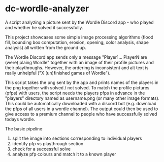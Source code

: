# dc-wordle-analyzer

A script analyzing a picture sent by the Wordle Discord app - who played and whether he solved it successfully.

This project showcases some simple image processing algorithms (flood fill, bounding box computation, erosion, opening, color analysis, shape analysis) all written from the ground up. 

The Wordle Discord app sends only a message "Player1... PlayerN are (were) plaing Wordle" together with an image of their profile pictures and their playthroughs. However, the ordering is inconsistent and alt text is really unhelpful ("X (un)finished games of Wordle").

This script takes the png sent by the app and prints names of the players in the png together with solved / not solved. To match the profile pictures (pfps) with users, the script needs the players pfps in advance in the "players" directory named as username.png (or many other image formats). This could be automatically downloaded with a discord bot (e.g. download the pfps of all users in a wordle channel). The output could then be used to give access to a premium channel to people who have successfully solved todays wordle.


The basic pipeline
1. split the image into sections corresponding to individual players 
2. identify pfp vs playthrough section
3. check for a successful solve
4. analyze pfp colours and match it to a known player
